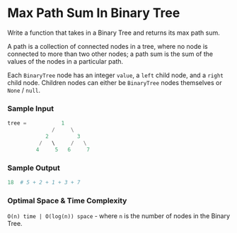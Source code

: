 # Max Path Sum In Binary Tree

Write a function that takes in a Binary Tree and returns its max path sum.

A path is a collection of connected nodes in a tree, where no node is connected
to more than two other nodes; a path sum is the sum of the values of the nodes
in a particular path.

Each `BinaryTree` node has an integer `value`, a `left` child node, and a `right`
child node. Children nodes can either be `BinaryTree` nodes themselves or `None` /
`null`.

### Sample Input

```python
tree =           1
              /     \
            2         3
          /   \     /   \
         4     5   6     7
```

### Sample Output

```python
18  # 5 + 2 + 1 + 3 + 7
```

### Optimal Space & Time Complexity

`O(n) time | O(log(n)) space` - where `n` is the number of nodes in the Binary Tree.
